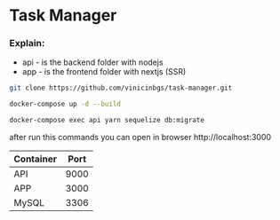 # Task Manager

### Explain:
* api - is the backend folder with nodejs
* app - is the frontend folder with nextjs (SSR)

```sh
git clone https://github.com/vinicinbgs/task-manager.git

docker-compose up -d --build

docker-compose exec api yarn sequelize db:migrate
```

after run this commands you can open in browser http://localhost:3000

<table>
  <thead>
    <th>Container</th>
    <th>Port</th>
  </thead>
  <tbody>
    <tr>
      <td>API</td>
      <td>9000</td>
    </tr>
    <tr>
      <td>APP</td>
      <td>3000</td>
    </tr>
    <tr>
      <td>MySQL</td>
      <td>3306</td>
    </tr>
  </tbody>
</table>
